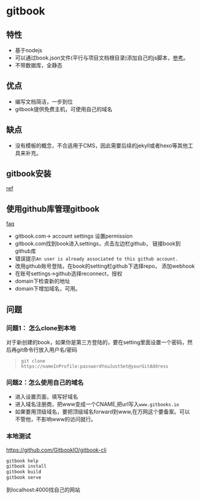 # gitbook

## 特性

+ 基于nodejs
+ 可以通过book.json文件(平行与项目文档根目录)添加自己的js脚本，[参考](https://github.com/GitbookIO/plugin-scripts)。
+ 不带数据库，全静态

## 优点

+ 编写文档简洁，一步到位
+ gitbook提供免费主机，可使用自己的域名

## 缺点

+ 没有模板的概念，不合适用于CMS，因此需要后续的jekyll或者hexo等其他工具来补充。

## gitbook安装

[ref](https://github.com/GitbookIO/gitbook/blob/master/docs/setup.md)

## 使用github库管理gitbook

[faq](https://help.gitbook.com/github/can-i-host-on-github.html)

+ gitbook.com-> account settings 设置permission
+ gitbook.com找到book进入settings，点击左边栏github， 链接book到github库
+ 错误提示`An user is already associated to this github account.`
+ 改用github账号登陆，在book的setting栏github下选择repo， 添加webhook
+ 在账号settings->github选择reconnect，授权
+ domain下检查新的地址
+ domain下增加域名，可用。

## 问题

### 问题1： 怎么clone到本地

对于新创建的book，如果你是第三方登陆的，要在setting里面设置一个密码，然后再git命令行放入用户名/密码
> `git clone https://nameInProfile:passwordYouJustSet@yourGitAddress`

### 问题2：怎么使用自己的域名

+ 进入设置页面，填写好域名
+ 进入域名注册商，把www变成一个CNAME,把url写入`www.gitbooks.io`
+ 如果要用顶级域名，要把顶级域名forward到www,在万网这个要备案。可以不管他，不影响www的访问就行。

### 本地测试

<https://github.com/GitbookIO/gitbook-cli>

```bash
gitbook help
gitbook install
gitbook build
gitbook serve
```
到localhost:4000找自己的网站
